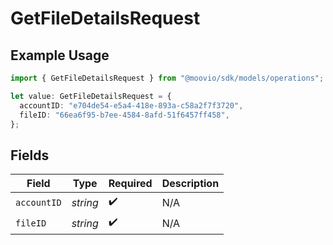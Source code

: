 # GetFileDetailsRequest

## Example Usage

```typescript
import { GetFileDetailsRequest } from "@moovio/sdk/models/operations";

let value: GetFileDetailsRequest = {
  accountID: "e704de54-e5a4-418e-893a-c58a2f7f3720",
  fileID: "66ea6f95-b7ee-4584-8afd-51f6457ff458",
};
```

## Fields

| Field              | Type               | Required           | Description        |
| ------------------ | ------------------ | ------------------ | ------------------ |
| `accountID`        | *string*           | :heavy_check_mark: | N/A                |
| `fileID`           | *string*           | :heavy_check_mark: | N/A                |